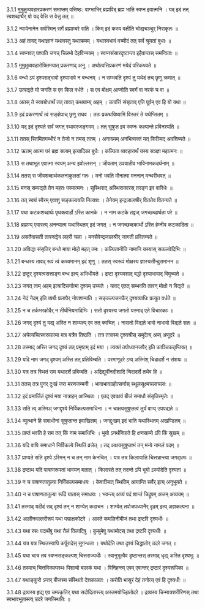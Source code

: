 3.1.1
मुमुक्षुव्यवहारप्रकरणं समाप्तम्
वसिष्ठः:
वाग्भाभिर् ब्रह्मविद् ब्रह्म भाति स्वप्न इवात्मनि ।
यद् इदं तत् स्वशब्दार्थैर् यो यद् वेत्ति स वेत्तु तत् ॥


3.1.2
न्यायेनानेन सर्वस्मिन् सर्गे ब्रह्माम्बरे सति ।
किम् इदं कस्य वक्षीति चोद्यचञ्चुर् निराकृतः ॥


3.1.3
अहं तावद् यथाज्ञानं यथावस्तु यथाक्रमम् ।
यथास्वभावं वच्मीदं तत् सर्वं श्रूयतां बुधाः ॥


3.1.4
स्वप्नवत् पश्यति जगच् चिन्नभो देहविन्मयम् ।
स्वप्नसंसारदृष्टान्ता इहैवान्तस् समन्विताः ॥


3.1.5
मुमुक्षुव्यवहारोक्तिमयात् प्रकरणाद् अनु ।
अथोत्पत्तिप्रकरणं मयेदं परिकथ्यते ॥


3.1.6
बन्धो ऽयं दृश्यसद्भावो दृश्याभावे न बन्धनम् ।
न सम्भवति दृश्यं तु यथेदं तच् छृणु क्रमात् ॥


3.1.7
उत्पद्यते यो जगति स एव किल वर्धते ।
स एव मोक्षम् आप्नोति स्वर्गं वा नरकं च वा ॥


3.1.8
अतस् ते स्ववबोधार्थं तत् तावत् कथयाम्य् अहम् ।
उत्पत्तिं संसृताव् एति पूर्वम् एव हि यो यथा ॥


3.1.9
इदं प्रकरणार्थं त्वं सङ्क्षेपाच् छृणु राघव ।
ततः प्रकथयिष्यामि विस्तरं ते यथेप्सितम् ॥


3.1.10
यद् इदं दृश्यते सर्वं जगत् स्थावरजङ्गमम् ।
तत् सुषुप्त इव स्वप्नः कल्पान्ते प्रविनश्यति ॥


3.1.11
ततस् स्तिमितगम्भीरं न तेजो न तमस् ततम् ।
अनाख्यम् अनभिव्यक्तं यत् किञ्चिद् अवशिष्यते ॥


3.1.12
ऋतम् आत्मा परं ब्रह्म सत्यम् इत्यादिका बुधैः ।
कल्पिता व्यवहारार्थं यस्य सञ्ज्ञा महात्मनः ॥


3.1.13
स तथाभूत एवात्मा स्वयम् अन्य इवोल्लसन् ।
जीवताम् उपयातीव भाविनामकदर्थनाम् ॥


3.1.14
ततस् स जीवशब्दार्थकलनाकुलतां गतः ।
मनो भवति मौनात्मा मननान् मन्थरीभवत् ॥


3.1.15
मनस् सम्पद्यते तेन महतः परमात्मनः ।
सुस्थिराद् अस्थिराकारस् तरङ्ग इव वारिधेः ॥


3.1.16
तत् स्वयं स्वैरम् एवाशु सङ्कल्पयति नित्यशः ।
तेनेयम् इन्द्रजालश्रीर् विततेव वितन्यते ॥


3.1.17
यथा कटकशब्दार्थः पृथक्त्वार्हो ऽस्ति कानके ।
न नाम कटके तद्वज् जगच्छब्दार्थता परे ॥


3.1.18
ब्रह्मण्य् एवास्त्य् अनन्यात्म यथास्थितम् इदं जगत् ।
न जगच्छब्दकार्थो ऽस्ति हेम्नीव कटकादिता ॥


3.1.19
असतैवासती तापनद्येव लहरी चला ।
मनसैवेन्द्रजालश्रीर् जागती प्रवितन्यते ॥


3.1.20
अविद्या संसृतिर् बन्धो माया मोहो महत् तमः ।
कल्पितानीति नामानि यस्यास् सकलवेदिभिः ॥


3.1.21
बन्धस्य तावद् रूपं त्वं कथ्यमानम् इदं शृणु ।
ततस् स्वरूपं मोक्षस्य ज्ञास्यसीन्दुसमानन ॥


3.1.22
द्रष्टुर् दृश्यत्वसत्ताङ्ग बन्ध इत्य् अभिधीयते ।
द्रष्टा दृश्यवशाद् बद्धो दृश्याभावाद् विमुच्यते ॥


3.1.23
जगत् त्वम् अहम् इत्यादिसर्गात्मा दृश्यम् उच्यते ।
यावद् एतत् सम्भवति तावन् मोक्षो न विद्यते ॥


3.1.24
नेदं नेदम् इति व्यर्थैः प्रलापैर् नोपशाम्यति ।
सङ्कल्पजनकैर् दृश्यव्याधिः प्रत्युत वर्धते ॥


3.1.25
न च तर्कभरक्षोदैर् न तीर्थनियमादिभिः ।
सतो दृश्यस्य जगतो यस्माद् एते विचारकाः ॥


3.1.26
जगद् दृश्यं तु यद्य् अस्ति न शाम्यत्य् एव तत् क्वचित् ।
नासतो विद्यते भावो नाभावो विद्यते सतः ॥


3.1.27
अचेत्यचित्स्वरूपात्मा यत्र यत्रैष तिष्ठति ।
तत्र तत्रास्य दृश्यश्रीस् समुदेत्य् अप्य् अणूदरे ॥


3.1.28
तस्माद् अस्ति जगद् दृश्यं तत् प्रमृष्टम् इदं मया ।
त्यक्तं तपोध्यानजपैर् इति काञ्चिकतृप्तिवत् ॥


3.1.29
यदि नाम जगद् दृश्यम् अस्ति तत् प्रतिबिम्बति ।
परमाणूदरे ऽप्य् अस्मिंश् चिदादर्शे न संशयः ॥


3.1.30
यत्र तत्र स्थितं राम यथादर्शे प्रबिम्बति ।
अद्रिद्यूर्वीनदीशादि चिदादर्शे तथैव हि ॥


3.1.31
ततस् तत्र पुनर् दुःखं जरा मरणजन्मनी ।
भावाभावग्रहोत्सर्गास् स्थूलसूक्ष्मचलाचलाः ॥


3.1.32
इदं प्रमार्जितं दृश्यं मया नात्राहम् आस्थितः ।
एतद् एवाक्षयं बीजं समाधौ संसृतिस्मृतेः ॥


3.1.33
सति त्व् अस्मिञ् जगद्दृश्ये निर्विकल्पसमाधिना ।
न चाक्षयसुषुप्तत्वं तुर्यं वाप्य् उपपद्यते ॥


3.1.34
व्युत्थाने हि समाधीनां सुषुप्तान्त इवाखिलम् ।
जगद्दुःखम् इदं भाति यथास्थितम् अखण्डितम् ॥


3.1.35
प्राप्तं भवति हे राम तत् किं नाम समाधिभिः ।
भूयो ऽनर्थनिपाते हि क्षणसाम्ये ऽपि किं सुखम् ॥


3.1.36
यदि वापि समाधाने निर्विकल्पे स्थितिं व्रजेत् ।
तद् अक्षयसुषुप्ताभं तन् मन्ये नामलं पदम् ॥


3.1.37
प्राप्यते सति दृश्ये ऽस्मिन् न च तन् नाम केनचित् ।
यत्र तत्र किलायाति चित्तभ्रान्त्या जगद्भ्रमः ॥


3.1.38
द्रष्टाथ यदि पाषाणरूपतां भावयन् बलात् ।
किलास्ते तत् तदन्ते ऽपि भूयो ऽस्योदेति दृश्यता ॥


3.1.39
न च पाषाणतातुल्या निर्विकल्पसमाधयः ।
केषाञ्चित् स्थितिम् आयान्ति सर्वैर् इत्य् अनुभूयते ॥


3.1.40
न च पाषाणतातुल्या रूढिं यातास् समाधयः ।
भवन्त्य् अग्र्यं पदं शान्तं चिद्रूपम् अजम् अव्ययम् ॥


3.1.41
तस्माद् यदीदं सद् दृश्यं तन् न शाम्येत् कदाचन ।
शाम्येत् तपोजपध्यानैर् दृढम् इत्य् अज्ञकल्पना ॥


3.1.42
आलीनवल्लरीरूपं यथा पद्माक्षकोटरे ।
आस्ते कमलिनीबीजं तथा द्रष्टरि दृश्यधीः ॥


3.1.43
यथा रसः पदार्थेषु यथा तैलं तिलादिषु ।
कुसुमेषु यथामोदस् तथा द्रष्टरि दृश्यधीः ॥


3.1.44
यत्र यत्र स्थितस्यापि कर्पूरादेस् सुगन्धता ।
यथोदेति तथा दृश्यं चिद्धातोर् उदरे जगत् ॥


3.1.45
यथा चात्र तव स्वप्नसङ्कल्पश् चित्तराज्यधीः ।
स्वानुभूत्यैव दृष्टान्तस् तस्माद् धृद्य् अस्ति दृश्यभूः ॥


3.1.46
तस्माच् चित्तविकल्पस्थः पिशाचो बालकं यथा ।
विनिहन्त्य् एवम् एषान्तर् द्रष्टारं दृश्यरूपिका ॥


3.1.47
यथाङ्कुरो ऽन्तर् बीजस्य संस्थितो देशकालतः ।
करोति भासुरं देहं तनोत्य् एवं हि दृश्यधीः ॥


3.1.48
द्रव्यस्य हृद्य् एव चमत्कृतिर् यथा सदोदितास्त्य् अस्तमयोज्झितोदरे ।
द्रव्यस्य चिन्मात्रशरीरिणस् तथा स्वभावभूतास्त्य् उदरे जगत्स्थितिः ॥

